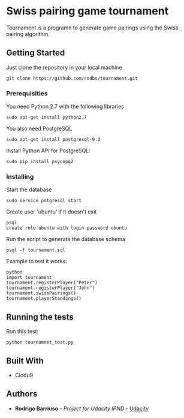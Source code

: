 # Swiss pairing game tournament

Tournament is a programn to generate game pairings using the Swiss pairing algorithm.

## Getting Started

Just clone the repository in your local machine

```
git clone https://github.com/rodbs/tournament.git
```

### Prerequisities

You need Python 2.7 with the following libraries

```
sudo apt-get install python2.7
```

You also need PostgreSQL
```
sudo apt-get install postgresql-9.3
```

Install Python API for PostgreSQL:
```
sudo pip install psycopg2
```

### Installing

Start the database
```
sudo service potgresql start

```
Create user 'ubuntu' if it doesn't exit
```
psql 
create role ubuntu with login password ubuntu
```

Run the script to generate the database schema
```
psql -f tournament.sql
```

Example to test it works:
```
python
import tournament
tournament.registerPlayer("Peter")
tournament.registerPlayer("John")
tournament.swissPairings()
tournament.playerStandings()
```

## Running the tests

Run this test:
```
python tournamnet_test.py
``` 

## Built With

* Clodu9


## Authors

* **Rodrigo Barriuso** - *Project for Udacity IPND* - [Udacity](https://github.com/udacity/fullstack-nanodegree-vm)

 